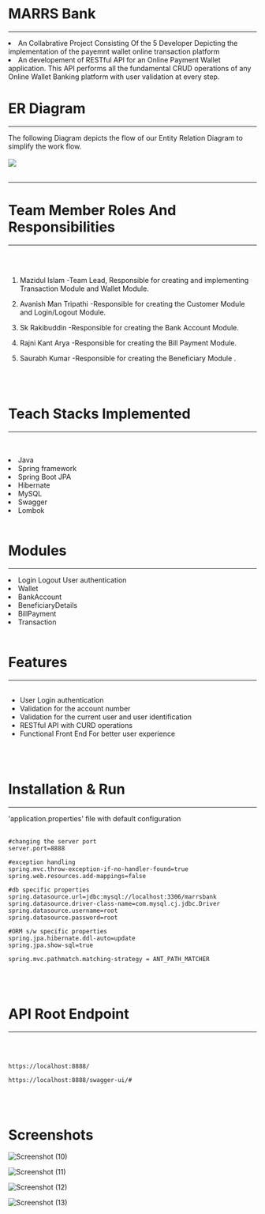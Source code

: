 # MARRS Bank
<hr>
<li>An Collabrative Project Consisting Of the 5 Developer Depicting the implementation of the payemnt wallet online transaction platform
<li>An developement of RESTful API for an Online Payment Wallet application. This API performs all the fundamental CRUD operations of any Online Wallet Banking platform with user validation at every step.
<br>
  
# ER Diagram
<hr>
The following Diagram depicts the flow of our Entity Relation Diagram to simplify the work flow.
<br>
<br>
  
<img src="https://user-images.githubusercontent.com/71971788/209605148-12b40772-fc52-4e5a-9bb2-7b342f86f0a6.jpg">

<br>
<br>
<hr>
  
# Team Member Roles And Responsibilities
  
<hr>
<br>
<br>

1) Mazidul Islam  -Team Lead, Responsible for creating and implementing Transaction Module and Wallet Module.

2) Avanish Man Tripathi -Responsible for creating the Customer Module and Login/Logout Module. 

3) Sk Rakibuddin -Responsible for creating the Bank Account Module.

4) Rajni Kant Arya -Responsible for creating the Bill Payment Module.

5) Saurabh Kumar  -Responsible for creating the Beneficiary Module .

<br>
<br>

# Teach Stacks Implemented
<hr>
<br>
<br>
<li>Java
<li>Spring framework
<li>Spring Boot JPA
<li>Hibernate
<li>MySQL
<li>Swagger
<li>Lombok

  

<br>
<br>



# Modules
<hr>
<li>Login Logout User authentication
<li>Wallet
<li>BankAccount
<li>BeneficiaryDetails
<li>BillPayment
<li>Transaction

<br>
<br>

# Features
<hr>
<br>

- User Login authentication
- Validation for the account number
- Validation for the current user and user identification
- RESTful API with CURD operations
- Functional Front End For better user experience

<br>
<br>

# Installation & Run
<hr>
'application.properties' file with default configuration

<br>
<br>

```
#changing the server port
server.port=8888

#exception handling
spring.mvc.throw-exception-if-no-handler-found=true
spring.web.resources.add-mappings=false

#db specific properties
spring.datasource.url=jdbc:mysql://localhost:3306/marrsbank
spring.datasource.driver-class-name=com.mysql.cj.jdbc.Driver
spring.datasource.username=root
spring.datasource.password=root

#ORM s/w specific properties
spring.jpa.hibernate.ddl-auto=update
spring.jpa.show-sql=true

spring.mvc.pathmatch.matching-strategy = ANT_PATH_MATCHER
```

<br>
<br>

# API Root Endpoint
<hr>
<br>
<br>

```
https://localhost:8888/
```

```
https://localhost:8888/swagger-ui/#
```
<br>
<br>


# Screenshots

![Screenshot (10)](https://user-images.githubusercontent.com/96742231/208315127-861e749e-903d-4325-a06b-bb60dc35e455.png)

![Screenshot (11)](https://user-images.githubusercontent.com/96742231/208315189-69396a14-28e7-4c2d-9064-38428d422772.png)

![Screenshot (12)](https://user-images.githubusercontent.com/96742231/208315125-105b27f7-5b85-4b99-9a10-e96d3fd6782f.png)

![Screenshot (13)](https://user-images.githubusercontent.com/96742231/208315126-36af5e00-08ae-4d79-a728-42dedf02887b.png)






 

